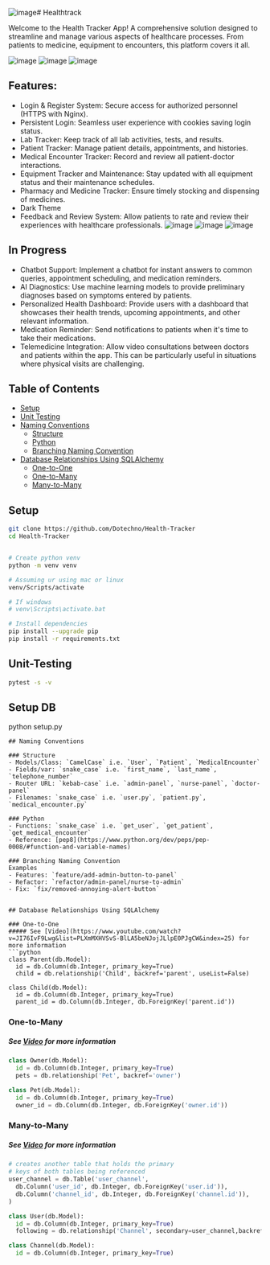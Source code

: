 ![image](https://github.com/Dotechno/Health-Tracker/assets/61751438/f782aaab-93ea-4651-92a5-07a353a4aaa8)# Healthtrack

Welcome to the Health Tracker App! A comprehensive solution designed to streamline and manage various aspects of healthcare processes. From patients to medicine, equipment to encounters, this platform covers it all.

![image](https://github.com/Dotechno/Health-Tracker/assets/61751438/0c0705b9-318e-4075-ac55-70114b756364)
![image](https://github.com/Dotechno/Health-Tracker/assets/61751438/c4c03e51-7c48-4646-8cdc-ec1255119475)
![image](https://github.com/Dotechno/Health-Tracker/assets/61751438/7aa4bfc6-794f-4595-839b-29c0b81d5fe4)

## Features:
- Login & Register System: Secure access for authorized personnel (HTTPS with Nginx).
- Persistent Login: Seamless user experience with cookies saving login status.
- Lab Tracker: Keep track of all lab activities, tests, and results.
- Patient Tracker: Manage patient details, appointments, and histories.
- Medical Encounter Tracker: Record and review all patient-doctor interactions.
- Equipment Tracker and Maintenance: Stay updated with all equipment status and their maintenance schedules.
- Pharmacy and Medicine Tracker: Ensure timely stocking and dispensing of medicines.
- Dark Theme
- Feedback and Review System: Allow patients to rate and review their experiences with healthcare professionals.
![image](https://github.com/Dotechno/Health-Tracker/assets/61751438/9595fceb-8fc9-4bf9-af8d-fa3b0f9b638a)
![image](https://github.com/Dotechno/Health-Tracker/assets/61751438/8d1c3feb-2cdf-496d-b32a-54c6b47a4020)
![image](https://github.com/Dotechno/Health-Tracker/assets/61751438/cf37a786-f362-4d63-81aa-e85a5bb53aac)


## In Progress
- Chatbot Support: Implement a chatbot for instant answers to common queries, appointment scheduling, and medication reminders.
- AI Diagnostics: Use machine learning models to provide preliminary diagnoses based on symptoms entered by patients.
- Personalized Health Dashboard: Provide users with a dashboard that showcases their health trends, upcoming appointments, and other relevant information.
- Medication Reminder: Send notifications to patients when it's time to take their medications.
- Telemedicine Integration: Allow video consultations between doctors and patients within the app. This can be particularly useful in situations where physical visits are challenging.

## Table of Contents
- [Setup](#setup)
- [Unit Testing](#unit-testing)
- [Naming Conventions](#naming-conventions)
    - [Structure](#structure)
    - [Python](#python)
    - [Branching Naming Convention](#branching-naming-convention)
- [Database Relationships Using SQLAlchemy](#database-relationships-using-sqlalchemy)
    - [One-to-One](#one-to-one)
    - [One-to-Many](#one-to-many)
    - [Many-to-Many](#many-to-many)


## Setup

``` bash
git clone https://github.com/Dotechno/Health-Tracker
cd Health-Tracker


# Create python venv
python -m venv venv

# Assuming ur using mac or linux
venv/Scripts/activate

# If windows
# venv\Scripts\activate.bat

# Install dependencies
pip install --upgrade pip
pip install -r requirements.txt
```

## Unit-Testing

```bash
pytest -s -v
```

## Setup DB 
python setup.py
```
## Naming Conventions

### Structure
- Models/Class: `CamelCase` i.e. `User`, `Patient`, `MedicalEncounter`
- Fields/var: `snake_case` i.e. `first_name`, `last_name`, `telephone_number`
- Router URL: `kebab-case` i.e. `admin-panel`, `nurse-panel`, `doctor-panel`
- Filenames: `snake_case` i.e. `user.py`, `patient.py`, `medical_encounter.py`

### Python
- Functions: `snake_case` i.e. `get_user`, `get_patient`, `get_medical_encounter`
- Reference: [pep8](https://www.python.org/dev/peps/pep-0008/#function-and-variable-names)

### Branching Naming Convention
Examples
- Features: `feature/add-admin-button-to-panel`
- Refactor: `refactor/admin-panel/nurse-to-admin`
- Fix: `fix/removed-annoying-alert-button`


## Database Relationships Using SQLAlchemy

### One-to-One
##### See [Video](https://www.youtube.com/watch?v=JI76IvF9Lwg&list=PLXmMXHVSvS-BlLA5beNJojJLlpE0PJgCW&index=25) for more information
```python
class Parent(db.Model):
  id = db.Column(db.Integer, primary_key=True)
  child = db.relationship('Child', backref='parent', useList=False)

class Child(db.Model):
  id = db.Column(db.Integer, primary_key=True)
  parent_id = db.Column(db.Integer, db.ForeignKey('parent.id'))
```

### One-to-Many
##### See [Video](https://www.youtube.com/watch?v=VVX7JIWx-ss&list=PLXmMXHVSvS-BlLA5beNJojJLlpE0PJgCW&index=5) for more information
```python
class Owner(db.Model):
  id = db.Column(db.Integer, primary_key=True)
  pets = db.relationship('Pet', backref='owner')

class Pet(db.Model):
  id = db.Column(db.Integer, primary_key=True)
  owner_id = db.Column(db.Integer, db.ForeignKey('owner.id'))
```

### Many-to-Many
##### See [Video](https://www.youtube.com/watch?v=47i-jzrrIGQ&list=PLXmMXHVSvS-BlLA5beNJojJLlpE0PJgCW&index=7) for more information
```python
# creates another table that holds the primary 
# keys of both tables being referenced
user_channel = db.Table('user_channel',
  db.Column('user_id', db.Integer, db.ForeignKey('user.id')),
  db.Column('channel_id', db.Integer, db.ForeignKey('channel.id')),
)

class User(db.Model):
  id = db.Column(db.Integer, primary_key=True)
  following = db.relationship('Channel', secondary=user_channel,backref='followers')

class Channel(db.Model):
  id = db.Column(db.Integer, primary_key=True)
```
